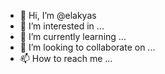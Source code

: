 - 👋 Hi, I’m @elakyas
- 👀 I’m interested in ...
- 🌱 I’m currently learning ...
- 💞️ I’m looking to collaborate on ...
- 📫 How to reach me ...

<!---
elakyas/elakyas is a ✨ special ✨ repository because its `README.md` (this file) appears on your GitHub profile.
You can click the Preview link to take a look at your changes.
--->
